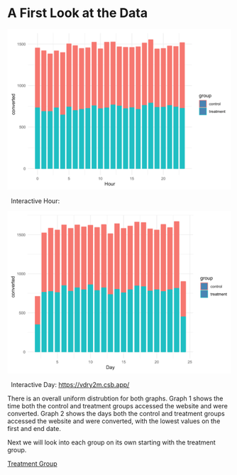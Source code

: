 # A First Look at the Data

![histogram - hour](https://github.com/EvaGostiuk/MAT4376-project-2-team-3/blob/master/AB_DataSet/images/histogram_hour_converted.png?raw=true)

&nbsp;
Interactive Hour:
&nbsp;

![histogram - day](https://github.com/EvaGostiuk/MAT4376-project-2-team-3/blob/master/AB_DataSet/images/histogram_day_converted.png?raw=true)

&nbsp;
Interactive Day: https://vdry2m.csb.app/
&nbsp;

There is an overall uniform distrubtion for both graphs. 
Graph 1 shows the time both the control and treatment groups accessed the website and were converted.
Graph 2 shows the days both the control and treatment groups accessed the website and were converted, with the lowest values on the first and end date. 

Next we will look into each group on its own starting with the treatment group.

[Treatment Group](https://github.com/EvaGostiuk/MAT4376-project-2-team-3/blob/master/AB_DataSet/task_1/02-Treatment_Histograms.md)

